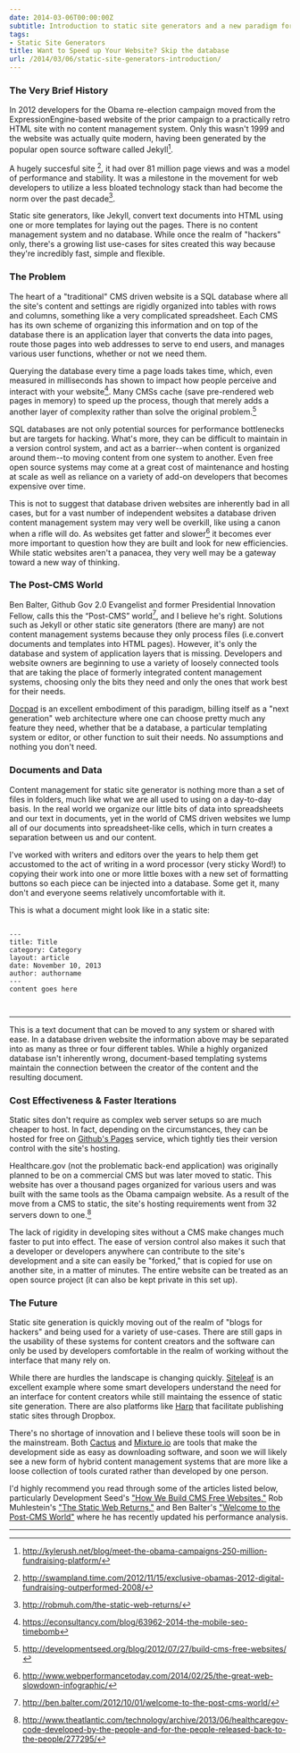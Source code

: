 ```yaml
---
date: 2014-03-06T00:00:00Z
subtitle: Introduction to static site generators and a new paradigm for building websites
tags:
- Static Site Generators
title: Want to Speed up Your Website? Skip the database
url: /2014/03/06/static-site-generators-introduction/
---
```


### The Very Brief History

In 2012 developers for the Obama re-election campaign moved from the ExpressionEngine-based website of the prior campaign to a practically retro HTML site with no content management system. Only this wasn't 1999 and the website was actually quite modern, having been generated by the popular open source software called Jekyll[^1].

A hugely succesful site [^2], it had over 81 million page views and was a model of performance and stability. It was a milestone in the movement for web developers to utilize a less bloated technology stack than had become the norm over the past decade[^3].

Static site generators, like Jekyll, convert text documents into HTML using one or more templates for laying out the pages. There is no content management system and no database. While once the realm of "hackers" only, there's a growing list use-cases for sites created this way because they're incredibly fast, simple and flexible.

### The Problem

The heart of a "traditional" CMS driven website is a SQL database where all the site's content and settings are rigidly organized into tables with rows and columns, something like a very complicated spreadsheet. Each CMS has its own scheme of organizing this information and on top of the database there is an application layer that converts the data into pages, route those pages into web addresses to serve to end users, and manages various user functions, whether or not we need them.

Querying the database every time a page loads takes time, which, even measured in milliseconds has shown to impact how people perceive and interact with your website[^4]. Many CMSs cache (save pre-rendered web pages in memory) to speed up the process, though that merely adds a another layer of complexity rather than solve the original problem.[^5]

SQL databases are not only potential sources for performance bottlenecks but are targets for hacking. What's more, they can be difficult to maintain in a version control system, and act as a barrier--when content is organized around them--to moving content from one system to another. Even free open source systems may come at a great cost of maintenance and hosting at scale as well as reliance on a variety of add-on developers that becomes expensive over time.

This is not to suggest that database driven websites are inherently bad in all cases, but for a vast number of independent websites a database driven content management system may very well be overkill, like using a canon when a rifle will do. As websites get fatter and slower[^6] it becomes ever more important to question how they are built and look for new efficiencies. While static websites aren't a panacea, they very well may be a gateway toward a new way of thinking.

### The Post-CMS World

Ben Balter, Github Gov 2.0 Evangelist and former Presidential Innovation Fellow, calls this the “Post-CMS” world[^7], and I believe he's right. Solutions such as Jekyll or other static site generators (there are many) are not content management systems because they only process files (i.e.convert documents and templates into HTML pages). However, it's only the database and system of application layers that is missing. Developers and website owners are beginning to use a variety of loosely connected tools that are taking the place of formerly integrated content management systems, choosing only the bits they need and only the ones that work best for their needs.

[Docpad](http://docpad.org/) is an excellent embodiment of this paradigm, billing itself as a "next generation" web architecture where one can choose pretty much any feature they need, whether that be a database, a particular templating system or editor, or other function to suit their needs. No assumptions and nothing you don't need.

### Documents and Data
Content management for static site generator is nothing more than a set of files in folders, much like what we are all used to using on a day-to-day basis. In the real world we organize our little bits of data into spreadsheets and our text in documents, yet in the world of CMS driven websites we lump all of our documents into spreadsheet-like cells, which in turn creates a separation between us and our content.

I've worked with writers and editors over the years to help them get accustomed to the act of writing in a word processor (very sticky Word!) to copying their work into one or more little boxes with a new set of formatting buttons so each piece can be injected into a database. Some get it, many don't and everyone seems relatively uncomfortable with it.


This is what a document might look like in a static site:

~~~

---
title: Title  
category: Category  
layout: article  
date: November 10, 2013  
author: authorname  
---  
content goes here



~~~

---

This is a text document that can be moved to any system or shared with ease. In a database driven website the information above may be separated into as many as three or four different tables. While a highly organized database isn't inherently wrong, document-based templating systems maintain the connection between the creator of the content and the resulting document.


### Cost Effectiveness & Faster Iterations

Static sites don't require as complex web server setups so are much cheaper to host. In fact, depending on the circumstances, they can be hosted for free on [Github's Pages](http://pages.github.com/) service, which tightly ties their version control with the site's hosting.

Healthcare.gov (not the problematic back-end application) was originally planned to be on a commercial CMS but was later moved to static. This website has over a thousand pages organized for various users and was built with the same tools as the Obama campaign website. As a result of the move from a CMS to static, the site's hosting requirements went from 32 servers down to one.[^8]

The lack of rigidity in developing sites without a CMS make changes much faster to put into effect. The ease of version control also makes it such that a developer or developers anywhere can contribute to the site's development and a site can easily be "forked," that is copied for use on another site, in a matter of minutes. The entire website can be treated as an open source project (it can also be kept private in this set up).

### The Future

Static site generation is quickly moving out of the realm of "blogs for hackers" and being used for a variety of use-cases. There are still gaps in the usability of these systems for content creators and the software can only be used by developers comfortable in the realm of working without the interface that many rely on.

While there are hurdles the landscape is changing quickly. [Siteleaf](http://www.siteleaf.com/) is an excellent example where some smart developers understand the need for an interface for content creators while still maintaing the essence of static site generation. There are also platforms like [Harp](https://www.harp.io/) that facilitate publishing static sites through Dropbox.

There's no shortage of innovation and I believe these tools will soon be in the mainstream. Both [Cactus](http://cactusformac.com/) and [Mixture.io](http://mixture.io/) are tools that make the development side as easy as downloading software, and soon we will likely see a new form of hybrid content management systems that are more like a loose collection of tools curated rather than developed by one person.

I'd highly recommend you read through some of the articles listed below, particularly Development Seed's ["How We Build CMS Free Websites,"](http://developmentseed.org/blog/2012/07/27/build-cms-free-websites/) Rob Muhlestein's ["The Static Web Returns,"](http://robmuh.com/the-static-web-returns/) and Ben Balter's ["Welcome to the Post-CMS World"](http://ben.balter.com/2012/10/01/welcome-to-the-post-cms-world/) where he has recently updated his performance analysis.

---


[^1]: <http://kylerush.net/blog/meet-the-obama-campaigns-250-million-fundraising-platform/>

[^2]: <http://swampland.time.com/2012/11/15/exclusive-obamas-2012-digital-fundraising-outperformed-2008/>

[^3]: <http://robmuh.com/the-static-web-returns/>

[^4]: <https://econsultancy.com/blog/63962-2014-the-mobile-seo-timebomb>

[^5]: <http://developmentseed.org/blog/2012/07/27/build-cms-free-websites/>

[^6]: <http://www.webperformancetoday.com/2014/02/25/the-great-web-slowdown-infographic/>



[^7]: <http://ben.balter.com/2012/10/01/welcome-to-the-post-cms-world/>

[^8]: <http://www.theatlantic.com/technology/archive/2013/06/healthcaregov-code-developed-by-the-people-and-for-the-people-released-back-to-the-people/277295/>
